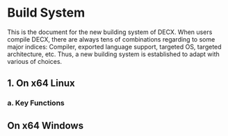 # Build System
This is the document for the new building system of DECX. When users compile DECX, there are always tens of combinations regarding to some major indices: Compiler, exported language support, targeted OS, targeted architecture, etc. Thus, a new building system is established to adapt with various of choices.

## 1. On x64 Linux
### a. Key Functions


## On x64 Windows